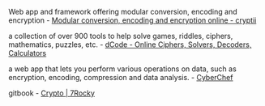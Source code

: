 

Web app and framework offering modular conversion, encoding and encryption - [Modular conversion, encoding and encryption online - cryptii](https://cryptii.com/)

a collection of over 900 tools to help solve games, riddles, ciphers, mathematics, puzzles, etc. - [dCode - Online Ciphers, Solvers, Decoders, Calculators](https://www.dcode.fr/en)

a web app that lets you perform various operations on data, such as encryption, encoding, compression and data analysis. - [CyberChef](https://cyberchef.org/)

gitbook - [Crypto | 7Rocky](https://7rocky.github.io/en/ctf/htb-challenges/crypto/)